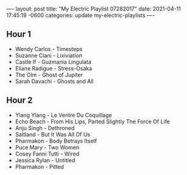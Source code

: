 
—-
layout: post
title:  "My Electric Playlist 07282017"
date:   2021-04-11 17:45:19 -0600
categories: update my-electric-playlists
—-
## Hour 1
* Wendy Carlos - Timesteps
* Suzanne Ciani - Lixiviation
* Castle If - Guzmania Lingulata
* Eliane Radigue - Stress-Osaka
* The Olm - Ghost of Jupiter
* Sarah Davachi - Ghosts and All

## Hour 2
* Ylang Ylang - Le Ventre Du Coquillage
* Echo Beach - From His Lips, Parted Slightly The Force Of Life 
* Anju Singh - Dethroned
* Saltland - But It Was All Of Us
* Pharmakon - Body Betrays Itself
* Puce Mary - Two Women
* Cosey Fanni Tutti - Wired 
* Jessica Rylan - Untitled
* Pharmakon - Pitted
